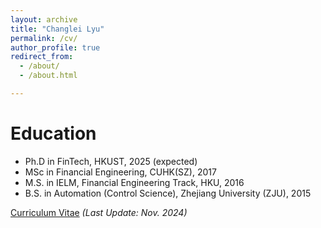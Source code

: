 ```yaml
---
layout: archive
title: "Changlei Lyu"
permalink: /cv/
author_profile: true
redirect_from:  
  - /about/
  - /about.html

---
```

Education
======
* Ph.D in FinTech, HKUST, 2025 (expected)
* MSc in Financial Engineering, CUHK(SZ), 2017
* M.S. in IELM, Financial Engineering Track, HKU, 2016
* B.S. in Automation (Control Science), Zhejiang University (ZJU), 2015

[Curriculum Vitae](https://ChangleiLyu.github.io/_pages/CV_of_Changlei_LYU.pdf) *(Last Update: Nov. 2024)* 
